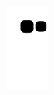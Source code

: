 ![snake gif](https://raw.githubusercontent.com/avinash-218/avinash-218/output/github-contribution-grid-snake.svg)
